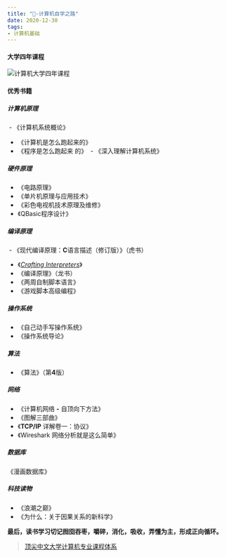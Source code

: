 ```yaml
---
title: "📖-计算机自学之路"
date: 2020-12-30
tags: 
- 计算机基础
---
```

#### 大学四年课程
![计算机大学四年课程](https://upload-images.jianshu.io/upload_images/15312191-8bafa6d0164e86c3.png?imageMogr2/auto-orient/strip%7CimageView2/2/w/1240)

#### 优秀书籍
##### 计算机原理
 - 《计算机系统概论》
- 《计算机是怎么跑起来的》
- 《程序是怎么跑起来 的》
 - 《深入理解计算机系统》

##### 硬件原理
- 《电路原理》
- 《单片机原理与应用技术》
- 《彩色电视机技术原理及维修》
- 《QBasic程序设计》

##### 编译原理

 - 《现代编译原理：**C**语言描述（修订版）》（虎书）
- 《[*Crafting Interpreters*](https://link.zhihu.com/?target=https%3A//craftinginterpreters.com/contents.html)》
- 《编译原理》（龙书）
- 《两周自制脚本语言》
- 《游戏脚本高级编程》
##### 操作系统
- 《自己动手写操作系统》
- 《操作系统导论》
##### 算法
- 《算法》（第**4**版）
##### 网络
- 《计算机网络 **-** 自顶向下方法》
- 《图解三部曲》
- 《**TCP/IP** 详解卷一：协议》
- 《Wireshark 网络分析就是这么简单》

##### 数据库

《漫画数据库》

##### 科技读物

- 《浪潮之巅》
- 《为什么：关于因果关系的新科学》




**最后，读书学习切记囫囵吞枣，嚼碎，消化，吸收，弄懂为主，形成正向循环。**
>  [顶尖中文大学计算机专业课程体系](https://study.163.com/curricula/cs.htm)
